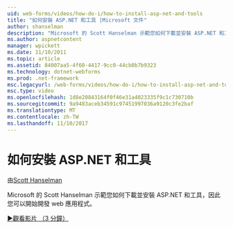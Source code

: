 ```yaml
---
uid: web-forms/videos/how-do-i/how-to-install-asp-net-and-tools
title: "如何安裝 ASP.NET 和工具 |Microsoft 文件"
author: shanselman
description: "Microsoft 的 Scott Hanselman 示範您如何下載並安裝 ASP.NET 和工具，因此您可以開始開發 web 應用程式。"
ms.author: aspnetcontent
manager: wpickett
ms.date: 11/10/2011
ms.topic: article
ms.assetid: 84007aa5-4f60-4417-9cc0-44cb8b7b9323
ms.technology: dotnet-webforms
ms.prod: .net-framework
msc.legacyurl: /web-forms/videos/how-do-i/how-to-install-asp-net-and-tools
msc.type: video
ms.openlocfilehash: 1d8e20843164f0f46e31a4023335f9c1c730710b
ms.sourcegitcommit: 9a9483aceb34591c97451997036a9120c3fe2baf
ms.translationtype: MT
ms.contentlocale: zh-TW
ms.lasthandoff: 11/10/2017
---
```

<a name="how-to-install-aspnet-and-tools"></a>如何安裝 ASP.NET 和工具
====================
由[Scott Hanselman](https://github.com/shanselman)

Microsoft 的 Scott Hanselman 示範您如何下載並安裝 ASP.NET 和工具，因此您可以開始開發 web 應用程式。

[&#9654;觀看影片 （3 分鐘）](https://channel9.msdn.com/Blogs/ASP-NET-Site-Videos/how-to-install-asp-net-and-tools)
